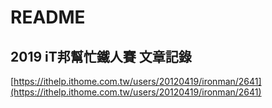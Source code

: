 # README



## 2019 iT邦幫忙鐵人賽 文章記錄

[https://ithelp.ithome.com.tw/users/20120419/ironman/2641](https://ithelp.ithome.com.tw/users/20120419/ironman/2641)

